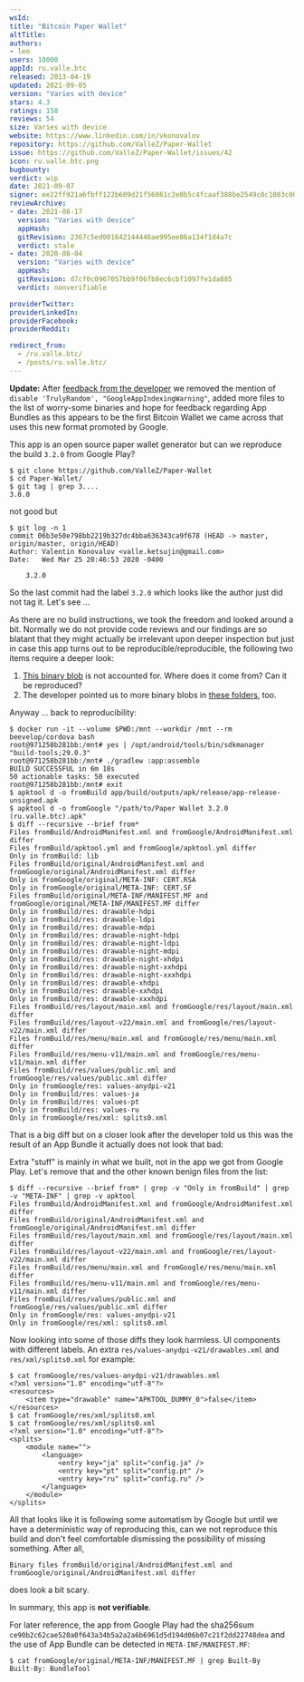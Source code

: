 ```yaml
---
wsId: 
title: "Bitcoin Paper Wallet"
altTitle: 
authors:
- leo
users: 10000
appId: ru.valle.btc
released: 2013-04-19
updated: 2021-09-05
version: "Varies with device"
stars: 4.3
ratings: 158
reviews: 54
size: Varies with device
website: https://www.linkedin.com/in/vkonovalov
repository: https://github.com/ValleZ/Paper-Wallet
issue: https://github.com/ValleZ/Paper-Wallet/issues/42
icon: ru.valle.btc.png
bugbounty: 
verdict: wip
date: 2021-09-07
signer: ee22ff921a6fbff122b609d21f56061c2e8b5c4fcaaf388be2549c0c1083c00f
reviewArchive:
- date: 2021-08-17
  version: "Varies with device"
  appHash: 
  gitRevision: 2367c5ed001642144446ae995ee86a134f1d4a7c
  verdict: stale
- date: 2020-08-04
  version: "Varies with device"
  appHash: 
  gitRevision: d7cf0c0967057bb9f06fb8ec6cbf1097fe1da885
  verdict: nonverifiable

providerTwitter: 
providerLinkedIn: 
providerFacebook: 
providerReddit: 

redirect_from:
  - /ru.valle.btc/
  - /posts/ru.valle.btc/
---
```



**Update:** After
[feedback from the developer](https://github.com/ValleZ/Paper-Wallet/issues/42#issuecomment-668759686)
we removed the mention of `disable 'TrulyRandom', "GoogleAppIndexingWarning"`,
added more files to the list of worry-some binaries and hope for feedback
regarding App Bundles as this appears to be the first Bitcoin Wallet we came
across that uses this new format promoted by Google.

This app is an open source paper wallet generator but can we reproduce the build
`3.2.0` from Google Play?

```
$ git clone https://github.com/ValleZ/Paper-Wallet
$ cd Paper-Wallet/
$ git tag | grep 3....
3.0.0
```

not good but

```
$ git log -n 1
commit 06b3e50e798bb2219b327dc4bba636343ca9f678 (HEAD -> master, origin/master, origin/HEAD)
Author: Valentin Konovalov <valle.ketsujin@gmail.com>
Date:   Wed Mar 25 20:46:53 2020 -0400

    3.2.0
```

So the last commit had the label `3.2.0` which looks like the author just did
not tag it. Let's see ...

As there are no build instructions, we took the freedom and looked around a bit.
Normally we do not provide code reviews and our findings are so blatant that
they might actually be irrelevant upon deeper inspection but just in case this
app turns out to be reproducible/reproducible, the following two items require
a deeper look:

1. [This binary blob](https://github.com/ValleZ/Paper-Wallet/blob/master/app/libs/classes.jar)
   is not accounted for. Where does it come from? Can it be reproduced?
1. The developer pointed us to more binary blobs in
   [these folders](https://github.com/ValleZ/Paper-Wallet/blob/master/app/src/main/jniLibs/),
   too.

Anyway ... back to reproducibility:

```
$ docker run -it --volume $PWD:/mnt --workdir /mnt --rm beevelop/cordova bash
root@971258b281bb:/mnt# yes | /opt/android/tools/bin/sdkmanager "build-tools;29.0.3"
root@971258b281bb:/mnt# ./gradlew :app:assemble
BUILD SUCCESSFUL in 6m 18s
50 actionable tasks: 50 executed
root@971258b281bb:/mnt# exit
$ apktool d -o fromBuild app/build/outputs/apk/release/app-release-unsigned.apk
$ apktool d -o fromGoogle "/path/to/Paper Wallet 3.2.0 (ru.valle.btc).apk"
$ diff --recursive --brief from*
Files fromBuild/AndroidManifest.xml and fromGoogle/AndroidManifest.xml differ
Files fromBuild/apktool.yml and fromGoogle/apktool.yml differ
Only in fromBuild: lib
Files fromBuild/original/AndroidManifest.xml and fromGoogle/original/AndroidManifest.xml differ
Only in fromGoogle/original/META-INF: CERT.RSA
Only in fromGoogle/original/META-INF: CERT.SF
Files fromBuild/original/META-INF/MANIFEST.MF and fromGoogle/original/META-INF/MANIFEST.MF differ
Only in fromBuild/res: drawable-hdpi
Only in fromBuild/res: drawable-ldpi
Only in fromBuild/res: drawable-mdpi
Only in fromBuild/res: drawable-night-hdpi
Only in fromBuild/res: drawable-night-ldpi
Only in fromBuild/res: drawable-night-mdpi
Only in fromBuild/res: drawable-night-xhdpi
Only in fromBuild/res: drawable-night-xxhdpi
Only in fromBuild/res: drawable-night-xxxhdpi
Only in fromBuild/res: drawable-xhdpi
Only in fromBuild/res: drawable-xxhdpi
Only in fromBuild/res: drawable-xxxhdpi
Files fromBuild/res/layout/main.xml and fromGoogle/res/layout/main.xml differ
Files fromBuild/res/layout-v22/main.xml and fromGoogle/res/layout-v22/main.xml differ
Files fromBuild/res/menu/main.xml and fromGoogle/res/menu/main.xml differ
Files fromBuild/res/menu-v11/main.xml and fromGoogle/res/menu-v11/main.xml differ
Files fromBuild/res/values/public.xml and fromGoogle/res/values/public.xml differ
Only in fromGoogle/res: values-anydpi-v21
Only in fromBuild/res: values-ja
Only in fromBuild/res: values-pt
Only in fromBuild/res: values-ru
Only in fromGoogle/res/xml: splits0.xml
```

That is a big diff but on a closer look after the developer told us this was the
result of an App Bundle it actually does not look that bad:

Extra "stuff" is mainly in what we built, not in the app we got from Google
Play. Let's remove that and the other known benign files from the list:

```
$ diff --recursive --brief from* | grep -v "Only in fromBuild" | grep -v "META-INF" | grep -v apktool
Files fromBuild/AndroidManifest.xml and fromGoogle/AndroidManifest.xml differ
Files fromBuild/original/AndroidManifest.xml and fromGoogle/original/AndroidManifest.xml differ
Files fromBuild/res/layout/main.xml and fromGoogle/res/layout/main.xml differ
Files fromBuild/res/layout-v22/main.xml and fromGoogle/res/layout-v22/main.xml differ
Files fromBuild/res/menu/main.xml and fromGoogle/res/menu/main.xml differ
Files fromBuild/res/menu-v11/main.xml and fromGoogle/res/menu-v11/main.xml differ
Files fromBuild/res/values/public.xml and fromGoogle/res/values/public.xml differ
Only in fromGoogle/res: values-anydpi-v21
Only in fromGoogle/res/xml: splits0.xml
```

Now looking into some of those diffs they look harmless. UI components with
different labels. An extra `res/values-anydpi-v21/drawables.xml` and
`res/xml/splits0.xml` for example:

```
$ cat fromGoogle/res/values-anydpi-v21/drawables.xml
<?xml version="1.0" encoding="utf-8"?>
<resources>
    <item type="drawable" name="APKTOOL_DUMMY_0">false</item>
</resources>
$ cat fromGoogle/res/xml/splits0.xml
$ cat fromGoogle/res/xml/splits0.xml
<?xml version="1.0" encoding="utf-8"?>
<splits>
    <module name="">
        <language>
            <entry key="ja" split="config.ja" />
            <entry key="pt" split="config.pt" />
            <entry key="ru" split="config.ru" />
        </language>
    </module>
</splits>
```

All that looks like it is following some automatism by Google but until we have
a deterministic way of reproducing this, can we not reproduce this build and
don't feel comfortable dismissing the possibility of missing something. After
all,

```
Binary files fromBuild/original/AndroidManifest.xml and fromGoogle/original/AndroidManifest.xml differ
```

does look a bit scary.

In summary, this app is **not verifiable**.

For later reference, the app from Google Play had the sha256sum
`ce90b2c62cae520a0f643a34b5a2a2a6b6961d5d194d06b07c21f2dd22748dea` and the use
of App Bundle can be detected in `META-INF/MANIFEST.MF`:

```
$ cat fromGoogle/original/META-INF/MANIFEST.MF | grep Built-By
Built-By: BundleTool
```
